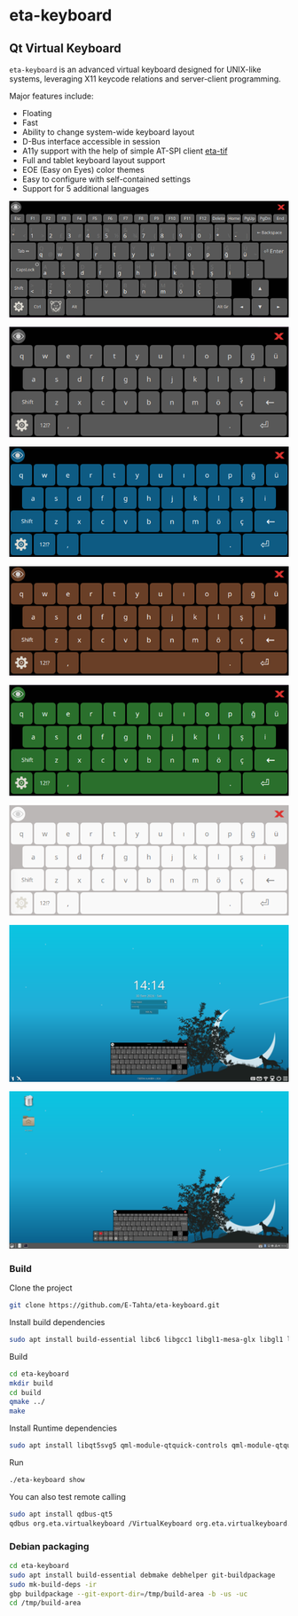 # **eta-keyboard**

## Qt Virtual Keyboard

`eta-keyboard` is an advanced virtual keyboard designed for UNIX-like systems,
leveraging X11 keycode relations and server-client programming.

Major features include:

* Floating
* Fast
* Ability to change system-wide keyboard layout
* D-Bus interface accessible in session
* A11y support with the help of simple AT-SPI client [eta-tif](https://github.com/E-Tahta/eta-tif)
* Full and tablet keyboard layout support
* EOE (Easy on Eyes) color themes
* Easy to configure with self-contained settings
* Support for 5 additional languages

![full](/screenshots/vk-full.png)

![tablet](/screenshots/vk-tablet.png)

![blue](/screenshots/vk-blue.png)

![brown](/screenshots/vk-brown.png)

![green](/screenshots/vk-green.png)

![white](/screenshots/vk-white.png)

![a11y](/screenshots/vk-a11y-support.png)

![settings](/screenshots/vk-settings.png)


### Build

Clone the project
```bash
git clone https://github.com/E-Tahta/eta-keyboard.git
```
Install build dependencies
```bash
sudo apt install build-essential libc6 libgcc1 libgl1-mesa-glx libgl1 libqt5core5a libqt5dbus5 libqt5gui5 libqt5network5 libqt5qml5 libqt5quick5 libqt5svg5-dev libqt5widgets5 libqt5x11extras5-dev libstdc++6 libx11-6 libx11-xcb-dev libxcb-xkb-dev libxcb1-dev libxkbcommon-x11-0 libxkbcommon-x11-dev libxkbcommon0 libxkbcommon-dev libxkbfile-dev libxtst-dev qtdeclarative5-dev
```

Build
```bash
cd eta-keyboard
mkdir build
cd build
qmake ../
make
```

Install Runtime dependencies
```bash
sudo apt install libqt5svg5 qml-module-qtquick-controls qml-module-qtquick-window2 qml-module-qtquick2
```

Run
```bash
./eta-keyboard show
```

You can also test remote calling
```bash
sudo apt install qdbus-qt5
qdbus org.eta.virtualkeyboard /VirtualKeyboard org.eta.virtualkeyboard.toggle
```

### Debian packaging

```bash
cd eta-keyboard
sudo apt install build-essential debmake debhelper git-buildpackage
sudo mk-build-deps -ir
gbp buildpackage --git-export-dir=/tmp/build-area -b -us -uc
cd /tmp/build-area
```
